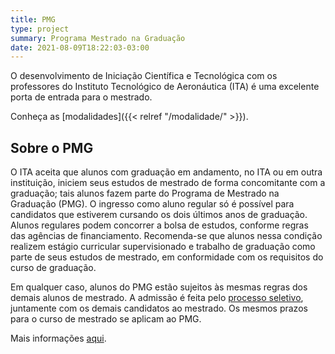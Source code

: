 ```yaml
---
title: PMG
type: project
summary: Programa Mestrado na Graduação
date: 2021-08-09T18:22:03-03:00
---
```


O desenvolvimento de Iniciação Científica e Tecnológica com os professores do
Instituto Tecnológico de Aeronáutica (ITA) é uma excelente porta de entrada para
o mestrado.

Conheça as [modalidades]({{< relref "/modalidade/" >}}).

## Sobre o PMG

O ITA aceita que alunos com graduação em andamento, no ITA ou em outra
instituição, iniciem seus estudos de mestrado de forma concomitante com
a graduação; tais alunos fazem parte do Programa de Mestrado na Graduação
(PMG). O ingresso como aluno regular só é possível para candidatos que
estiverem cursando os dois últimos anos de graduação. Alunos regulares podem
concorrer a bolsa de estudos, conforme regras das agências de financiamento.
Recomenda-se que alunos nessa condição realizem estágio curricular
supervisionado e trabalho de graduação como parte de seus estudos de mestrado,
em conformidade com os requisitos do curso de graduação.

Em qualquer caso, alunos do PMG estão sujeitos às mesmas regras dos demais
alunos de mestrado. A admissão é feita pelo [processo
seletivo](http://www.ita.br/posgrad/procseletivo), juntamente com os demais
candidatos ao mestrado. Os mesmos prazos para o curso de mestrado se aplicam ao
PMG.

Mais informações [aqui](http://www.ita.br/posgrad/mestrado).
